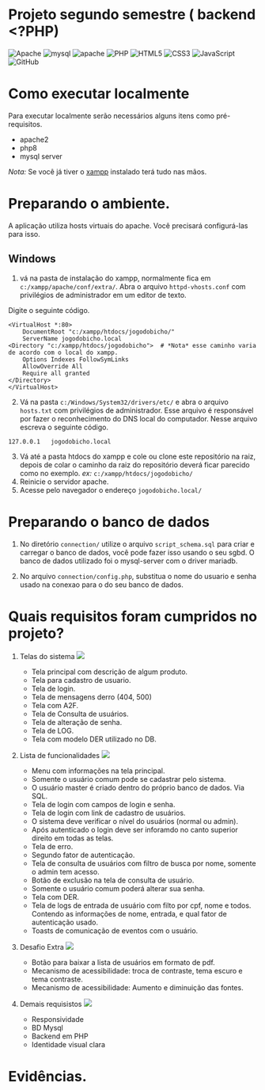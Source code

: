 # Projeto segundo semestre ( backend  <?PHP)
![Apache](https://img.shields.io/badge/apache-%23D42029.svg?style=for-the-badge&logo=apache&logoColor=white)
![mysql](https://img.shields.io/badge/mysql-4479a1.svg?style=for-the-badge&logo=mysql&logoColor=white)
![apache](https://img.shields.io/badge/mariadb-003545.svg?style=for-the-badge&logo=mariadb&logoColor=white)
![PHP](https://img.shields.io/badge/php-%23777BB4.svg?style=for-the-badge&logo=php&logoColor=white)
![HTML5](https://img.shields.io/badge/html5-%23E34F26.svg?style=for-the-badge&logo=html5&logoColor=white)
![CSS3](https://img.shields.io/badge/css3-%231572B6.svg?style=for-the-badge&logo=css3&logoColor=white)
![JavaScript](https://img.shields.io/badge/javascript-%23323330.svg?style=for-the-badge&logo=javascript&logoColor=%23F7DF1E)
![GitHub](https://img.shields.io/badge/github-%23121011.svg?style=for-the-badge&logo=github&logoColor=white)

# Como executar localmente
Para executar localmente serão necessários alguns itens como pré-requisitos.

- apache2
- php8
- mysql server

*Nota:* Se você já tiver o [xampp](https://www.apachefriends.org/pt_br/index.html) instalado terá tudo nas mãos.

# Preparando o ambiente.
A aplicação utiliza hosts virtuais do apache. Você precisará configurá-las para isso.


## Windows
1. vá na pasta de instalação do xampp, normalmente fica em `c:/xampp/apache/conf/extra/`.
Abra o arquivo `httpd-vhosts.conf` com privilégios de administrador em um editor de texto.

Digite o seguinte código.
```
<VirtualHost *:80>
    DocumentRoot "c:/xampp/htdocs/jogodobicho/"
    ServerName jogodobicho.local
<Directory "c:/xampp/htdocs/jogodobicho">  # *Nota* esse caminho varia de acordo com o local do xampp.
    Options Indexes FollowSymLinks
    AllowOverride All
    Require all granted
</Directory>
</VirtualHost>
```

2. Vá na pasta `c:/Windows/System32/drivers/etc/` e abra o arquivo `hosts.txt` com privilégios de administrador.
Esse arquivo é responsável por fazer o reconhecimento do DNS local do computador.
Nesse arquivo escreva o seguinte código.

```
127.0.0.1   jogodobicho.local
```
3. Vá até a pasta htdocs do xampp e cole ou clone este repositório na raiz, depois de colar o caminho da raiz do repositório deverá ficar parecido como no exemplo. *ex:* `c:/xampp/htdocs/jogodobicho/`
4. Reinicie o servidor apache.
5. Acesse pelo navegador o endereço `jogodobicho.local/`

# Preparando o banco de dados

1. No diretório `connection/` utilize o arquivo `script_schema.sql` para criar e carregar o banco de dados, você pode fazer isso usando o seu sgbd. O banco de dados utilizado foi o mysql-server com o driver mariadb.

2. No arquivo `connection/config.php`, substitua o nome do usuario e senha usado na conexao para o do seu banco de dados.

# Quais requisitos foram cumpridos no projeto?

1. Telas do sistema 
![](https://img.shields.io/badge/completo-green?logo=cachet&logoColor=black)
    - Tela principal com descrição de algum produto. 
    - Tela para cadastro de usuario.
    - Tela de login.
    - Tela de mensagens derro (404, 500)
    - Tela com A2F.
    - Tela de Consulta de usuários.
    - Tela de alteração de senha.
    - Tela de LOG.
    - Tela com modelo DER utilizado no DB.

2. Lista de funcionalidades 
![](https://img.shields.io/badge/completo-green?logo=cachet&logoColor=black)
    - Menu com informações na tela principal.
    - Somente o usuário comum pode se cadastrar pelo sistema.
    - O usuário master é criado dentro do próprio banco de dados. Via SQL.
    - Tela de login com campos de login e senha.
    - Tela de login com link de cadastro de usuários.
    - O sistema deve verificar o nível do usuários (normal ou admin).
    - Após autenticado o login deve ser inforamdo no canto superior direito em todas as telas.
    - Tela de erro.
    - Segundo fator de autenticação.
    - Tela de consulta de usuários com filtro de busca por nome, somente o admin tem acesso.
    - Botão de exclusão na tela de consulta de usuário.
    - Somente o usuário comum poderá alterar sua senha.
    - Tela com DER.
    - Tela de logs de entrada de usuário com filto por cpf, nome e todos. Contendo as informações de nome, entrada, e qual fator de autenticação usado.
    - Toasts de comunicação de eventos com o usuário.


3. Desafio Extra
![](https://img.shields.io/badge/completo-green?logo=cachet&logoColor=black)
    - Botão para baixar a lista de usuários em formato de pdf.
    - Mecanismo de acessibilidade: troca de contraste, tema escuro e tema contraste.
    - Mecanismo de acessibilidade: Aumento e diminuição das fontes.

4. Demais requisistos
![](https://img.shields.io/badge/completo-green?logo=cachet&logoColor=black)

    - Responsividade
    - BD Mysql
    - Backend em PHP
    - Identidade visual clara


# Evidências.